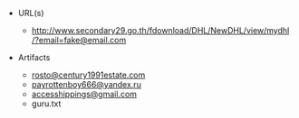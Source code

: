 * URL(s)
  * http://www.secondary29.go.th/fdownload/DHL/NewDHL/view/mydhl/?email=fake@email.com

* Artifacts
  * rosto@century1991estate.com
  * payrottenboy666@yandex.ru
  * accesshippings@gmail.com
  * guru.txt
